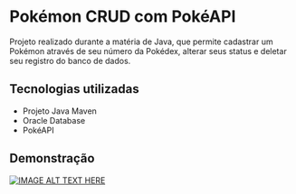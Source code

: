 
# Pokémon CRUD com PokéAPI

Projeto realizado durante a matéria de Java, que permite cadastrar um Pokémon através de seu número da Pokédex, alterar seus status e deletar seu registro do banco de dados.




## Tecnologias utilizadas

- Projeto Java Maven
- Oracle Database
- PokéAPI


## Demonstração

[![IMAGE ALT TEXT HERE](https://img.youtube.com/vi/vfXAp_otto4/0.jpg)](https://youtu.be/vfXAp_otto4)
